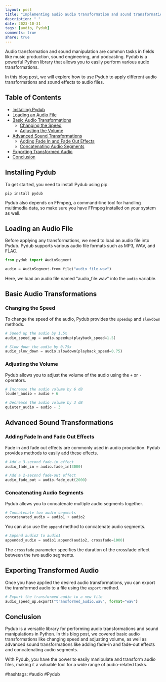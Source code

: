 ```yaml
---
layout: post
title: "Implementing audio audio transformation and sound transformation with Pydub"
description: " "
date: 2023-10-31
tags: [audio, Pydub]
comments: true
share: true
---
```


Audio transformation and sound manipulation are common tasks in fields like music production, sound engineering, and podcasting. Pydub is a powerful Python library that allows you to easily perform various audio transformations.

In this blog post, we will explore how to use Pydub to apply different audio transformations and sound effects to audio files.

## Table of Contents
- [Installing Pydub](#installing-pydub)
- [Loading an Audio File](#loading-an-audio-file)
- [Basic Audio Transformations](#basic-audio-transformations)
   - [Changing the Speed](#changing-the-speed)
   - [Adjusting the Volume](#adjusting-the-volume)
- [Advanced Sound Transformations](#advanced-sound-transformations)
   - [Adding Fade In and Fade Out Effects](#adding-fade-in-and-fade-out-effects)
   - [Concatenating Audio Segments](#concatenating-audio-segments)
- [Exporting Transformed Audio](#exporting-transformed-audio)
- [Conclusion](#conclusion)

## Installing Pydub

To get started, you need to install Pydub using pip:

```shell
pip install pydub
```

Pydub also depends on FFmpeg, a command-line tool for handling multimedia data, so make sure you have FFmpeg installed on your system as well.

## Loading an Audio File

Before applying any transformations, we need to load an audio file into Pydub. Pydub supports various audio file formats such as MP3, WAV, and FLAC.

```python
from pydub import AudioSegment

audio = AudioSegment.from_file("audio_file.wav")
```

Here, we load an audio file named "audio_file.wav" into the `audio` variable.

## Basic Audio Transformations

### Changing the Speed

To change the speed of the audio, Pydub provides the `speedup` and `slowdown` methods.

```python
# Speed up the audio by 1.5x
audio_speed_up = audio.speedup(playback_speed=1.5)

# Slow down the audio by 0.75x
audio_slow_down = audio.slowdown(playback_speed=0.75)
```

### Adjusting the Volume

Pydub allows you to adjust the volume of the audio using the `+` or `-` operators.

```python
# Increase the audio volume by 6 dB
louder_audio = audio + 6

# Decrease the audio volume by 3 dB
quieter_audio = audio - 3
```

## Advanced Sound Transformations

### Adding Fade In and Fade Out Effects

Fade in and fade out effects are commonly used in audio production. Pydub provides methods to easily add these effects.

```python
# Add a 3-second fade-in effect
audio_fade_in = audio.fade_in(3000)

# Add a 2-second fade-out effect
audio_fade_out = audio.fade_out(2000)
```

### Concatenating Audio Segments

Pydub allows you to concatenate multiple audio segments together.

```python
# Concatenate two audio segments
concatenated_audio = audio1 + audio2
```

You can also use the `append` method to concatenate audio segments.

```python
# Append audio2 to audio1
appended_audio = audio1.append(audio2, crossfade=1000)
```

The `crossfade` parameter specifies the duration of the crossfade effect between the two audio segments.

## Exporting Transformed Audio

Once you have applied the desired audio transformations, you can export the transformed audio to a file using the `export` method.

```python
# Export the transformed audio to a new file
audio_speed_up.export("transformed_audio.wav", format="wav")
```

## Conclusion

Pydub is a versatile library for performing audio transformations and sound manipulations in Python. In this blog post, we covered basic audio transformations like changing speed and adjusting volume, as well as advanced sound transformations like adding fade-in and fade-out effects and concatenating audio segments.

With Pydub, you have the power to easily manipulate and transform audio files, making it a valuable tool for a wide range of audio-related tasks.

#hashtags: #audio #Pydub